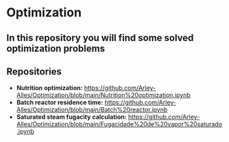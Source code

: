 # Optimization
## In this repository you will find some solved optimization problems


## Repositories

* **Nutrition optimization:**  https://github.com/Arley-Alles/Optimization/blob/main/Nutrition%20optimization.ipynb
* **Batch reactor residence time:** https://github.com/Arley-Alles/Optimization/blob/main/Batch%20reactor.ipynb
* **Saturated steam fugacity calculation:** https://github.com/Arley-Alles/Optimization/blob/main/Fugacidade%20de%20vapor%20saturado.ipynb
